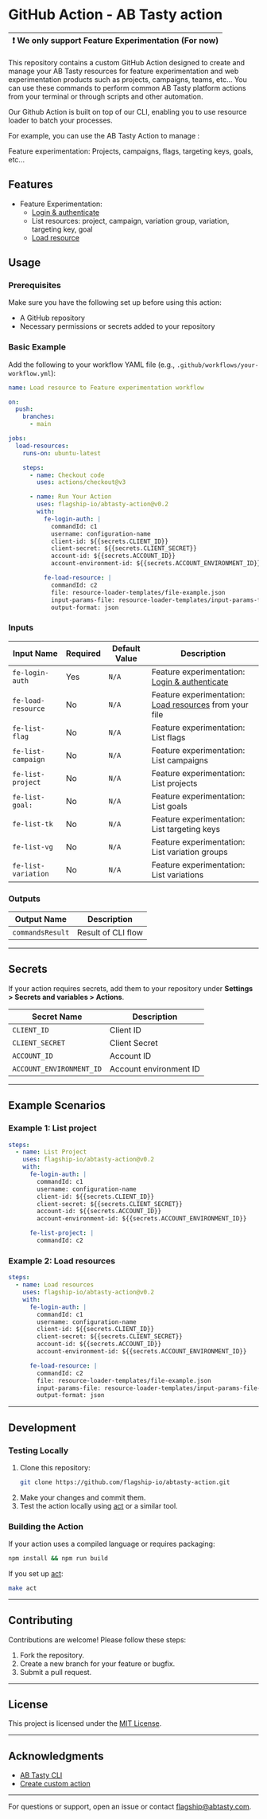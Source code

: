 # GitHub Action - AB Tasty action

| :exclamation: We only support Feature Experimentation (For now) |
| --------------------------------------------------------------- |

This repository contains a custom GitHub Action designed to create and manage
your AB Tasty resources for feature experimentation and web experimentation
products such as projects, campaigns, teams, etc... You can use these commands
to perform common AB Tasty platform actions from your terminal or through
scripts and other automation.

Our Github Action is built on top of our CLI, enabling you to use resource
loader to batch your processes.

For example, you can use the AB Tasty Action to manage :

Feature experimentation: Projects, campaigns, flags, targeting keys, goals,
etc...

## Features

- Feature Experimentation:
  - [Login & authenticate](https://docs.developers.flagship.io/docs/feature-experimentation-authentication#/)
  - List resources: project, campaign, variation group, variation, targeting
    key, goal
  - [Load resource](https://docs.developers.flagship.io/docs/feature-experimentation-resource#/)

## Usage

### Prerequisites

Make sure you have the following set up before using this action:

- A GitHub repository
- Necessary permissions or secrets added to your repository

### Basic Example

Add the following to your workflow YAML file (e.g.,
`.github/workflows/your-workflow.yml`):

```yaml
name: Load resource to Feature experimentation workflow

on:
  push:
    branches:
      - main

jobs:
  load-resources:
    runs-on: ubuntu-latest

    steps:
      - name: Checkout code
        uses: actions/checkout@v3

      - name: Run Your Action
        uses: flagship-io/abtasty-action@v0.2
        with:
          fe-login-auth: |
            commandId: c1
            username: configuration-name
            client-id: ${{secrets.CLIENT_ID}}
            client-secret: ${{secrets.CLIENT_SECRET}}
            account-id: ${{secrets.ACCOUNT_ID}}
            account-environment-id: ${{secrets.ACCOUNT_ENVIRONMENT_ID}}

          fe-load-resource: |
            commandId: c2
            file: resource-loader-templates/file-example.json
            input-params-file: resource-loader-templates/input-params-file-example.json
            output-format: json
```

### Inputs

| Input Name          | Required | Default Value | Description                                                                                                                           |
| ------------------- | -------- | ------------- | ------------------------------------------------------------------------------------------------------------------------------------- |
| `fe-login-auth`     | Yes      | `N/A`         | Feature experimentation: [Login & authenticate](https://docs.developers.flagship.io/docs/feature-experimentation-authentication#/)    |
| `fe-load-resource`  | No       | `N/A`         | Feature experimentation: [Load resources](https://docs.developers.flagship.io/docs/feature-experimentation-resource#/) from your file |
| `fe-list-flag`      | No       | `N/A`         | Feature experimentation: List flags                                                                                                   |
| `fe-list-campaign`  | No       | `N/A`         | Feature experimentation: List campaigns                                                                                               |
| `fe-list-project`   | No       | `N/A`         | Feature experimentation: List projects                                                                                                |
| `fe-list-goal:`     | No       | `N/A`         | Feature experimentation: List goals                                                                                                   |
| `fe-list-tk`        | No       | `N/A`         | Feature experimentation: List targeting keys                                                                                          |
| `fe-list-vg`        | No       | `N/A`         | Feature experimentation: List variation groups                                                                                        |
| `fe-list-variation` | No       | `N/A`         | Feature experimentation: List variations                                                                                              |

### Outputs

| Output Name      | Description        |
| ---------------- | ------------------ |
| `commandsResult` | Result of CLI flow |

---

## Secrets

If your action requires secrets, add them to your repository under **Settings >
Secrets and variables > Actions**.

| Secret Name              | Description            |
| ------------------------ | ---------------------- |
| `CLIENT_ID`              | Client ID              |
| `CLIENT_SECRET`          | Client Secret          |
| `ACCOUNT_ID`             | Account ID             |
| `ACCOUNT_ENVIRONMENT_ID` | Account environment ID |

---

## Example Scenarios

### Example 1: List project

```yaml
steps:
  - name: List Project
    uses: flagship-io/abtasty-action@v0.2
    with:
      fe-login-auth: |
        commandId: c1
        username: configuration-name
        client-id: ${{secrets.CLIENT_ID}}
        client-secret: ${{secrets.CLIENT_SECRET}}
        account-id: ${{secrets.ACCOUNT_ID}}
        account-environment-id: ${{secrets.ACCOUNT_ENVIRONMENT_ID}}

      fe-list-project: |
        commandId: c2
```

### Example 2: Load resources

```yaml
steps:
  - name: Load resources
    uses: flagship-io/abtasty-action@v0.2
    with:
      fe-login-auth: |
        commandId: c1
        username: configuration-name
        client-id: ${{secrets.CLIENT_ID}}
        client-secret: ${{secrets.CLIENT_SECRET}}
        account-id: ${{secrets.ACCOUNT_ID}}
        account-environment-id: ${{secrets.ACCOUNT_ENVIRONMENT_ID}}

      fe-load-resource: |
        commandId: c2
        file: resource-loader-templates/file-example.json
        input-params-file: resource-loader-templates/input-params-file-example.json
        output-format: json
```

---

## Development

### Testing Locally

1. Clone this repository:
   ```bash
   git clone https://github.com/flagship-io/abtasty-action.git
   ```
2. Make your changes and commit them.
3. Test the action locally using [act](https://github.com/nektos/act) or a
   similar tool.

### Building the Action

If your action uses a compiled language or requires packaging:

```bash
npm install && npm run build
```

If you set up [act](https://github.com/nektos/act):

```bash
make act
```

---

## Contributing

Contributions are welcome! Please follow these steps:

1. Fork the repository.
2. Create a new branch for your feature or bugfix.
3. Submit a pull request.

---

## License

This project is licensed under the [MIT License](LICENSE).

---

## Acknowledgments

- [AB Tasty CLI](https://docs.developers.flagship.io/docs/abtasty-command-line-interface#/)
- [Create custom action](https://docs.github.com/en/actions/sharing-automations/creating-actions/creating-a-javascript-action)

---

For questions or support, open an issue or contact flagship@abtasty.com.
